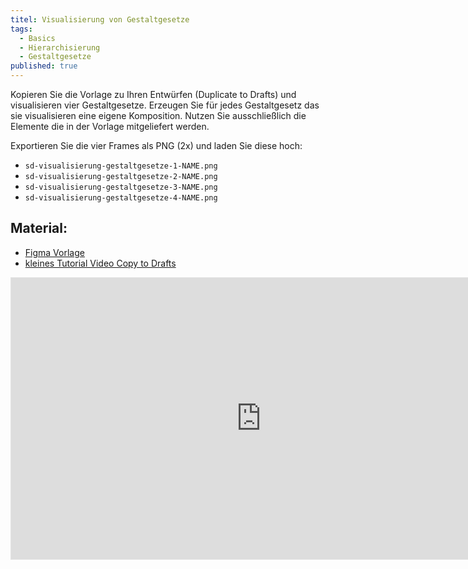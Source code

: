 ```yaml
---
titel: Visualisierung von Gestaltgesetze
tags: 
  - Basics
  - Hierarchisierung
  - Gestaltgesetze
published: true
---
```



Kopieren Sie die Vorlage zu Ihren Entwürfen (Duplicate to Drafts) und visualisieren vier Gestaltgesetze. Erzeugen Sie für jedes Gestaltgesetz das sie visualisieren eine eigene Komposition. Nutzen Sie ausschließlich die Elemente die in der Vorlage mitgeliefert werden.

Exportieren Sie die vier Frames als PNG (2x) und laden Sie diese hoch:

- ```sd-visualisierung-gestaltgesetze-1-NAME.png```
- ```sd-visualisierung-gestaltgesetze-2-NAME.png```
- ```sd-visualisierung-gestaltgesetze-3-NAME.png```
- ```sd-visualisierung-gestaltgesetze-4-NAME.png```

## Material:
- [Figma Vorlage](https://www.figma.com/design/NQX6H03aRK9r2XruHImDLb/Untitled?node-id=0-1&t=cePdZrMKK5xsvmeU-1)
- [kleines Tutorial Video Copy to Drafts](https://www.youtube.com/watch?v=hkEn0AJif90)

<iframe style="border: 1px solid rgba(0, 0, 0, 0.1);" width="800" height="450" src="https://embed.figma.com/design/NQX6H03aRK9r2XruHImDLb/Vorlage-Aufgabe-Gestaltgesetze?node-id=0-1&embed-host=share" allowfullscreen></iframe>

